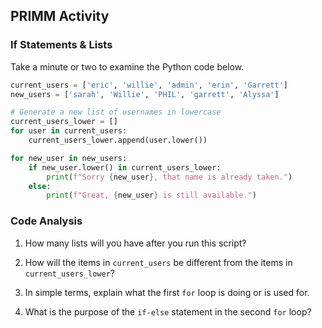 ## PRIMM Activity
### If Statements & Lists

Take a minute or two to examine the Python code below.

```python
current_users = ['eric', 'willie', 'admin', 'erin', 'Garrett']
new_users = ['sarah', 'Willie', 'PHIL', 'garrett', 'Alyssa']

# Generate a new list of usernames in lowercase
current_users_lower = []
for user in current_users:
    current_users_lower.append(user.lower())

for new_user in new_users:
    if new_user.lower() in current_users_lower:
        print(f"Sorry {new_user}, that name is already taken.")
    else:
        print(f"Great, {new_user} is still available.")
```

### Code Analysis

1. How many lists will you have after you run this script?

2. How will the items in `current_users` be different from the items in `current_users_lower`?

3. In simple terms, explain what the first `for` loop is doing or is used for.

4. What is the purpose of the `if-else` statement in the second `for` loop?
